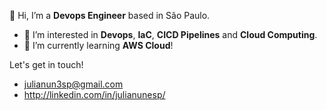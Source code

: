 👋 Hi, I’m a <strong>Devops Engineer</strong> based in São Paulo. 
- 👀 I’m interested in <strong>Devops</strong>, <strong>IaC</strong>, <strong>CICD Pipelines</strong> and <strong>Cloud Computing</strong>.
- 🌱 I’m currently learning <strong>AWS Cloud</strong>!

Let's get in touch!
- julianun3sp@gmail.com
- http://linkedin.com/in/julianunesp/

<!---
julianunesp/julianunesp is a ✨ special ✨ repository because its `README.md` (this file) appears on your GitHub profile.
You can click the Preview link to take a look at your changes.
--->
